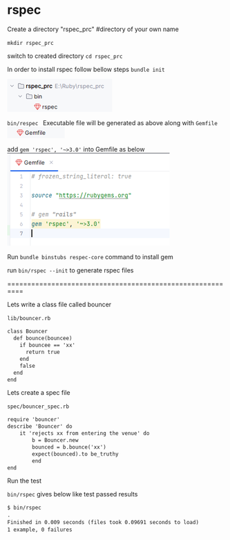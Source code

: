 # rspec

Create a directory "rspec_prc" #directory of your own name

`mkdir rspec_prc`

switch to created directory
`cd rspec_prc`

In order to install rspec follow bellow steps
`bundle init`

![img.png](img.png)

`bin/respec ` Executable file will be generated as above
along with  `Gemfile` ![img_1.png](img_1.png) 

add `gem 'rspec', '~>3.0'` into Gemfile as below
![img_2.png](img_2.png)

Run `bundle binstubs respec-core` command to install gem

run `bin/rspec --init` to generate rspec files

==========================================================

Lets write a class file called bouncer 

`lib/bouncer.rb`

```
class Bouncer
  def bounce(bouncee)
    if bouncee == 'xx'
      return true
    end
    false
  end
end

```

Lets create a spec file

`spec/bouncer_spec.rb`

```
require 'bouncer'
describe 'Bouncer' do
    it 'rejects xx from entering the venue' do
        b = Bouncer.new
        bounced = b.bounce('xx')
        expect(bounced).to be_truthy
        end
end
```

Run the test

`bin/rspec` gives below like test passed results

```html
$ bin/rspec
.
Finished in 0.009 seconds (files took 0.09691 seconds to load)
1 example, 0 failures

```